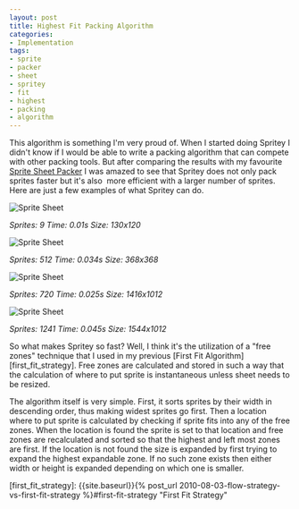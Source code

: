 ```yaml
---
layout: post
title: Highest Fit Packing Algorithm
categories:
- Implementation
tags:
- sprite
- packer
- sheet
- spritey
- fit
- highest
- packing
- algorithm
---
```


This algorithm is something I'm very proud of. When I started doing Spritey I didn't know if I would be able to write a packing algorithm that can compete with other packing tools. But after comparing the results with my favourite [Sprite Sheet Packer][sprite_packer] I was amazed to see that Spritey does not only pack sprites faster but it's also  more efficient with a larger number of sprites. Here are just a few examples of what Spritey can do.

![][sprite_sheet_1]

*Sprites: 9 Time: 0.01s Size: 130x120*

![][sprite_sheet_2]

*Sprites: 512 Time: 0.034s Size: 368x368*

![][sprite_sheet_3]

*Sprites: 720 Time: 0.025s Size: 1416x1012*

![][sprite_sheet_4]

*Sprites: 1241 Time: 0.045s Size: 1544x1012*

So what makes Spritey so fast? Well, I think it's the utilization of a "free zones" technique that I used in my previous [First Fit Algorithm][first_fit_strategy]. Free zones are calculated and stored in such a way that the calculation of where to put sprite is instantaneous unless sheet needs to be resized.

The algorithm itself is very simple. First, it sorts sprites by their width in descending order, thus making widest sprites go first. Then a location where to put sprite is calculated by checking if sprite fits into any of the free zones. When the location is found the sprite is set to that location and free zones are recalculated and sorted so that the highest and left most zones are first. If the location is not found the size is expanded by first trying to expand the highest expandable zone. If no such zone exists then either width or height is expanded depending on which one is smaller.

[sprite_packer]: http://spritesheetpacker.codeplex.com  "Sprite Sheet Packer"
[sprite_sheet_1]: {{site.baseurl}}/assets/images/2011/12/sprite_sheet_1.png "Sprite Sheet"
[sprite_sheet_2]: {{site.baseurl}}/assets/images/2011/12/sprite_sheet_2.png "Sprite Sheet"
[sprite_sheet_3]: {{site.baseurl}}/assets/images/2011/12/sprite_sheet_3.png "Sprite Sheet"
[sprite_sheet_4]: {{site.baseurl}}/assets/images/2011/12/sprite_sheet_4.png "Sprite Sheet"
[first_fit_strategy]: {{site.baseurl}}{% post_url 2010-08-03-flow-strategy-vs-first-fit-strategy %}#first-fit-strategy "First Fit Strategy"
